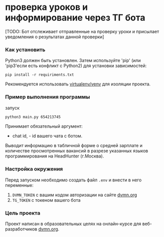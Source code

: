 # проверка уроков и информирование через ТГ бота

[TODO: Бот отслеживает отправленные на проверку уроки и присылает уведомления о результатах данной проверки]

### Как установить

Python3 должен быть установлен.
Затем используйте 'pip' (или 'pip3'если есть конфликт с Python2) для установки зависимостей:

```
pip install -r requiriments.txt
```

Рекомендуется использовать [virtualenv/venv](https://docs.python.org/3/library/venv.html) для изоляции проекта.

### Пример выполнения программы

запуск 

```bash
python3 main.py 654213745
```

Принимает обязательный аргумент: 
* chat id, - id вашего чата с ботом.

Выводит информацию в табличной форме о средней зарплате и количестве просмотренных вакансий в разрезе указанных языков программирования на HeadHunter (г.Москва).




### Настройка окружения

Перед запуском необходимо создать файл ```.env``` и внести в него переменные:
1. `DVMN_TOKEN` с вашим кодом авторизации на сайте [dvmn.org](https://dvmn.org/)
2. `TG_TOKEN` с токеном вашего бота

### Цель проекта

Проект написан в образовательных целях на онлайн-курсе для веб-разработчиков [dvmn.org](https://dvmn.org/).
